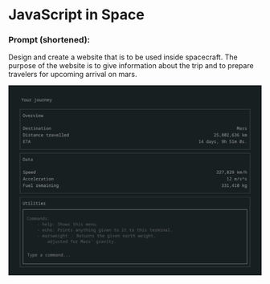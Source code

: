 JavaScript in Space
===================

### Prompt (shortened):

Design and create a website that is to be used inside  spacecraft. The purpose of
the website is to give information about the trip and to prepare travelers for
upcoming arrival on mars.
    
![JavaScript in Space](https://raw.githubusercontent.com/bczsalba/THUAS/master/PRO2/CH1/screenshot.png)
